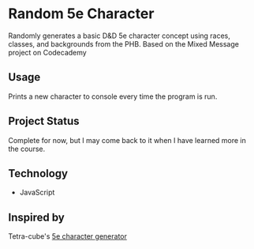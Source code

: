 # Random 5e Character
Randomly generates a basic D&D 5e character concept using races, classes, and backgrounds from the PHB. Based on the Mixed Message project on Codecademy

## Usage
Prints a new character to console every time the program is run.

## Project Status
Complete for now, but I may come back to it when I have learned more in the course.

## Technology
* JavaScript

## Inspired by
Tetra-cube's [5e character generator](https://tetra-cube.com/dnd/dnd-char-gen.html)
